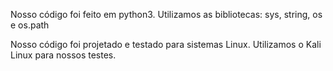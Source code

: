 Nosso código foi feito em python3.
Utilizamos as bibliotecas: sys, string, os e os.path

Nosso código foi projetado e testado para sistemas Linux.
Utilizamos o Kali Linux para nossos testes.
